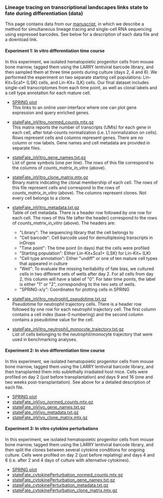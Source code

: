 ### Lineage tracing on transcriptional landscapes links state to fate during differentiation (data)

This page contains data from our [manuscript](https://science.sciencemag.org/content/367/6479/eaaw3381), in which we describe a method for simultaneous lineage tracing and single-cell RNA sequencing using expressed barcodes. See below for a description of each data file and a download link. 

#### Experiment 1: In vitro differentiation time course
In this experiment, we isolated hematopoietic progenitor cells from mouse bone marrow, tagged them using the LARRY lentiviral barcode library, and then sampled them at three time points during culture (days 2, 4 and 6). We performed the experiment on two separate starting cell populations: Lin-Kit+Sca1+ (LSK) cells, and Lin-Kit+ (LK) cells. Our final dataset includes single-cell transcriptomes from each time point, as well as clonal labels and a cell type annotation for each mature cell. 

* [SPRING plot](https://kleintools.hms.harvard.edu/tools/springViewer_1_6_dev.html?cgi-bin/client_datasets/SF_all/all_combined)<br/>
This links to an online user-interface where one can plot gene expression and query enriched genes. 

* [stateFate_inVitro_normed_counts.mtx.gz](https://kleintools.hms.harvard.edu/paper_websites/state_fate2020/stateFate_inVitro_normed_counts.mtx.gz)<br/>This matrix reports the number of transcripts (UMIs) for each gene in each cell, after total-counts normalization (i.e. L1 normalization on cells). Rows represent cells and columns represent genes. There are no column or row labels. Gene names and cell metadata are provided in separate files. 

* [stateFate_inVitro_gene_names.txt.gz](https://kleintools.hms.harvard.edu/paper_websites/state_fate2020/gene_names_in_vitro.txt.gz)<br/>List of gene symbols (one per line). The rows of this file correspond to the columns of _counts_matrix_in_vitro_ (above). 

* [stateFate_inVitro_clone_matrix.mtx.gz](https://kleintools.hms.harvard.edu/paper_websites/state_fate2020/stateFate_inVitro_clone_matrix.mtx.gz)<br/>Binary matrix indicating the clonal membership of each cell. The rows of this file represent cells and correspond to the rows of _counts_matrix_in_vitro_ (above). The columns represent clones. Not every cell belongs to a clone. 

* [stateFate_inVitro_metadata.txt.gz](https://kleintools.hms.harvard.edu/paper_websites/state_fate2020/stateFate_inVitro_metadata.txt.gz)<br/>Table of cell metadata. There is a header row followed by one row for each cell. The rows of this file (after the header) correspond to the rows of _counts_matrix_in_vitro_ (above). The headers are: 
  - "Library": The sequencing library that the cell belongs to
  - "Cell barcode": Cell barcode used for demultiplexing transcripts in inDrops
  - "Time point": The time point (in days) that the cells were profiled
  - "Starting population": Either Lin-Kit+Sca1+ (LSK) for Lin-Kit+ (LK)
  - "Cell type annotation": Either "undiff" or one of ten mature cell types that appeared in culture
  - "Well": To evaluate the missing heritability of fate bias, we cultured cells in two different sets of wells after day 2. For all cells from day 2, this column will have a label of "0". For later time points, the label is either "1" or "2", corresponding to the two sets of wells. 
  - "SPRING-x/y": Coordinates for plotting cells in SPRING

* [stateFate_inVitro_neutrophil_pseudotime.txt.gz](https://kleintools.hms.harvard.edu/paper_websites/state_fate2020/stateFate_inVitro_neutrophil_pseudotime.txt.gz)<br/>Pseudotime for neutrophil trajectory cells. There is a header row followed by one row for each neutrophil trajectory cell. The first column contains a cell index (base-0 numbering) and the second column contains a pseudotime value for the cell. 

* [stateFate_inVitro_neutrophil_monocyte_trajectory.txt.gz](https://kleintools.hms.harvard.edu/paper_websites/state_fate2020/stateFate_inVitro_neutrophil_monocyte_trajectory.txt.gz)<br/>List of cells belonging to the neutrophil/monocyte trajectory that were used in benchmarking analyses.



#### Experiment 2: In vivo differentiation time course
In this experiment, we isolated hematopoietic progenitor cells from mouse bone marrow, tagged them using the LARRY lentiviral barcode library, and then transplanted them into sublethally irradiated host mice. Cells were profiled on day 2 (just before transplantation) and days 9 and 16 (one and two weeks post-transplantation). See above for a detailed description of each file. 

* [SPRING plot](https://kleintools.hms.harvard.edu/tools/springViewer_1_6_dev.html?cgi-bin/client_datasets/IV_post_TP/all_combined)<br/>
* [stateFate_inVivo_normed_counts.mtx.gz](https://kleintools.hms.harvard.edu/paper_websites/state_fate2020/stateFate_inVivo_normed_counts.mtx.gz)
* [stateFate_inVivo_gene_names.txt.gz](https://kleintools.hms.harvard.edu/paper_websites/state_fate2020/stateFate_inVivo_gene_names.txt.gz)
* [stateFate_inVivo_metadata.txt.gz](https://kleintools.hms.harvard.edu/paper_websites/state_fate2020/stateFate_inVivo_metadata.txt.gz)
* [stateFate_inVivo_clone_matrix.mtx.gz](https://kleintools.hms.harvard.edu/paper_websites/state_fate2020/stateFate_inVivo_clone_matrix.mtx.gz) 

#### Experiment 3: In vitro cytokine perturbations
In this experiment, we isolated hematopoietic progenitor cells from mouse bone marrow, tagged them using the LARRY lentiviral barcode library, and then split the clones between several cytokine conditions for ongoing culture. Cells were profiled on day 2 (just before replating) and days 4 and 6 (i.e. after 2 and 4 days of culture with alternative cytokines).

* [SPRING plot](https://kleintools.hms.harvard.edu/tools/springViewer_1_6_dev.html?cgi-bin/client_datasets/CP2_FINAL/allMerged)<br/>
* [stateFate_cytokinePerturbation_normed_counts.mtx.gz](https://kleintools.hms.harvard.edu/paper_websites/state_fate2020/stateFate_cytokinePerturbation_normed_counts.mtx.gz)
* [stateFate_cytokinePerturbation_gene_names.txt.gz](https://kleintools.hms.harvard.edu/paper_websites/state_fate2020/stateFate_cytokinePerturbation_gene_names.txt.gz)
* [stateFate_cytokinePerturbation_metadata.txt.gz](https://kleintools.hms.harvard.edu/paper_websites/state_fate2020/stateFate_cytokinePerturbation_metadata.txt.gz)
* [stateFate_cytokinePerturbation_clone_matrix.mtx.gz](https://kleintools.hms.harvard.edu/paper_websites/state_fate2020/stateFate_cytokinePerturbation_clone_matrix.mtx.gz) 

